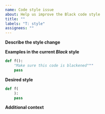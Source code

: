 ```yaml
--- 
name: Code style issue 
about: Help us improve the Black code style 
title: "" 
labels: "T: style" 
assignees: "" 
--- 
```

 
**Describe the style change** 
 
<!-- A clear and concise description of how the style can be 
improved. --> 
 
**Examples in the current _Black_ style** 
 
<!-- Think of some short code snippets that show 
how the current _Black_ style is not great: --> 
 
```python 
def f(): 
    "Make sure this code is blackened""" 
    pass 
``` 
 
**Desired style** 
 
<!-- How do you think _Black_ should format the above snippets: --> 
 
```python 
def f( 
    ): 
    pass 
``` 
 
**Additional context** 
 
<!-- Add any other context about the problem here. --> 
                                                                                                                                                                                                                                                                                                                                                                                                                                             